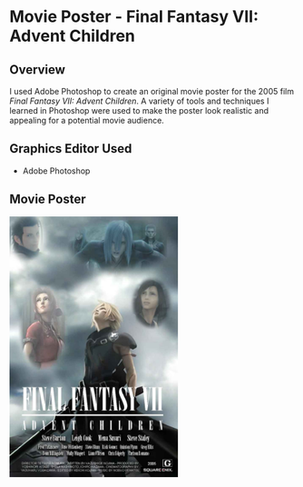 # Movie Poster - Final Fantasy VII: Advent Children

## Overview

I used Adobe Photoshop to create an original movie poster for the 2005 film <i>Final Fantasy VII: Advent Children</i>. A variety of tools and techniques I learned in Photoshop were used to make the poster look realistic and appealing for a potential movie audience.

## Graphics Editor Used
- Adobe Photoshop

## Movie Poster
<img src="https://github.com/junmian/movie-poster/blob/main/ff7-movie-poster.jpg" width="297" height="459" alt="FF7 Movie Poster" title="FF7 Movie Poster">
